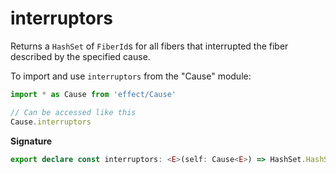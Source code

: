 # interruptors

Returns a `HashSet` of `FiberId`s for all fibers that interrupted the fiber
described by the specified cause.

To import and use `interruptors` from the "Cause" module:

```ts
import * as Cause from 'effect/Cause'

// Can be accessed like this
Cause.interruptors
```

**Signature**

```ts
export declare const interruptors: <E>(self: Cause<E>) => HashSet.HashSet<FiberId.FiberId>
```
